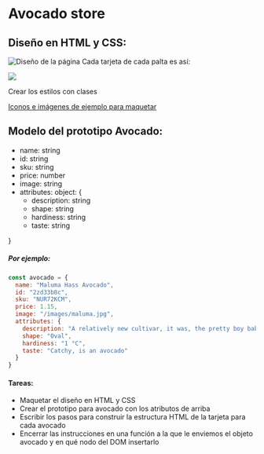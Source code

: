 # Avocado store
## Diseño en HTML y CSS:
![Diseño de la página](https://i.imgur.com/4s0sigo.png)
Cada tarjeta de cada palta es así:

![](https://i.imgur.com/N16tG57.png)

Crear los estilos con clases

[Iconos e imágenes de ejemplo para maquetar](https://drive.google.com/drive/folders/1HDr3O_hvuK12xZDGKn0tn1Dyom2dUs1T?usp=sharing)

## Modelo del prototipo Avocado:
- name: string
- id: string
- sku: string
- price: number
- image: string
- attributes: object: {
  - description: string
  - shape: string
  - hardiness: string
  - taste: string
  
}
##### Por ejemplo:
```javascript
const avocado = {
  name: "Maluma Hass Avocado",
  id: "2zd33b8c",
  sku: "NUR72KCM",
  price: 1.15,
  image: "/images/maluma.jpg",
  attributes: {
    description: "A relatively new cultivar, it was, the pretty boy baby, discovered in South Africa in the early 1990s by Mr. A.G. (Dries) Joubert. Maluma Babyy. It is a chance seedling of unknown parentage",
    shape: "Oval",
    hardiness: "1 °C",
    taste: "Catchy, is an avocado"
  }
}

```
#### Tareas:
- Maquetar el diseño en HTML y CSS
- Crear el prototipo para avocado con los atributos de arriba
- Escribir los pasos para construir la estructura HTML de la tarjeta para cada avocado
- Encerrar las instrucciones en una función a la que le enviemos el objeto avocado y en qué nodo del DOM insertarlo